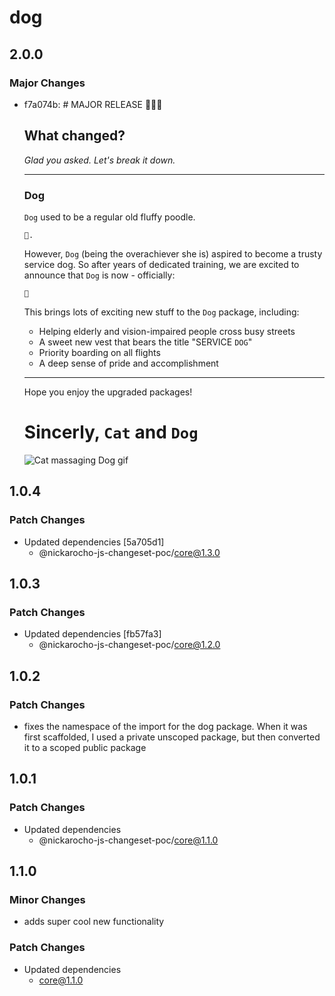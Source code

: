 # dog

## 2.0.0

### Major Changes

- f7a074b: # MAJOR RELEASE 🎉🎉🎉

  ## What changed?

  _Glad you asked. Let's break it down._

  ***

  ### Dog

  `Dog` used to be a regular old fluffy poodle.

  ```
  🐩.
  ```

  However, `Dog` (being the overachiever she is) aspired to become a trusty service dog. So after years of dedicated training, we are excited to announce that `Dog` is now - officially:

  ```
  🦮
  ```

  This brings lots of exciting new stuff to the `Dog` package, including:

  - Helping elderly and vision-impaired people cross busy streets
  - A sweet new vest that bears the title "SERVICE `DOG`"
  - Priority boarding on all flights
  - A deep sense of pride and accomplishment

  ***

  Hope you enjoy the upgraded packages!

  # Sincerly, `Cat` and `Dog`

  ![Cat massaging Dog gif](https://media.giphy.com/media/kvTs9s8ImbnBe0mcoq/giphy.gif)

## 1.0.4

### Patch Changes

- Updated dependencies [5a705d1]
  - @nickarocho-js-changeset-poc/core@1.3.0

## 1.0.3

### Patch Changes

- Updated dependencies [fb57fa3]
  - @nickarocho-js-changeset-poc/core@1.2.0

## 1.0.2

### Patch Changes

- fixes the namespace of the import for the dog package. When it was first scaffolded, I used a private unscoped package, but then converted it to a scoped public package

## 1.0.1

### Patch Changes

- Updated dependencies
  - @nickarocho-js-changeset-poc/core@1.1.0

## 1.1.0

### Minor Changes

- adds super cool new functionality

### Patch Changes

- Updated dependencies
  - core@1.1.0
